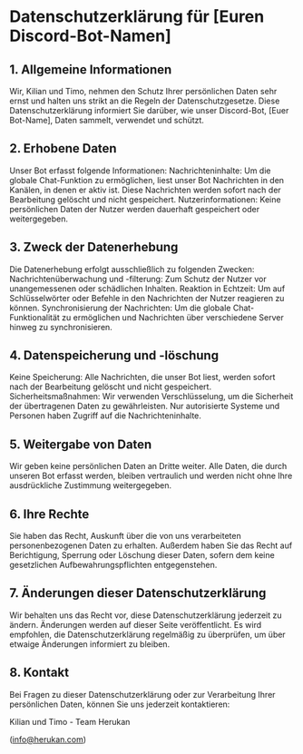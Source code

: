 # Datenschutzerklärung für [Euren Discord-Bot-Namen]

## 1. Allgemeine Informationen

Wir, Kilian und Timo, nehmen den Schutz Ihrer persönlichen Daten sehr ernst und halten uns strikt an die Regeln der Datenschutzgesetze. Diese Datenschutzerklärung informiert Sie darüber, wie unser Discord-Bot, [Euer Bot-Name], Daten sammelt, verwendet und schützt.


## 2. Erhobene Daten

Unser Bot erfasst folgende Informationen:
Nachrichteninhalte: Um die globale Chat-Funktion zu ermöglichen, liest unser Bot Nachrichten in den Kanälen, in denen er aktiv ist. Diese Nachrichten werden sofort nach der Bearbeitung gelöscht und nicht gespeichert.
Nutzerinformationen: Keine persönlichen Daten der Nutzer werden dauerhaft gespeichert oder weitergegeben.

## 3. Zweck der Datenerhebung

Die Datenerhebung erfolgt ausschließlich zu folgenden Zwecken:
Nachrichtenüberwachung und -filterung: Zum Schutz der Nutzer vor unangemessenen oder schädlichen Inhalten.
Reaktion in Echtzeit: Um auf Schlüsselwörter oder Befehle in den Nachrichten der Nutzer reagieren zu können.
Synchronisierung der Nachrichten: Um die globale Chat-Funktionalität zu ermöglichen und Nachrichten über verschiedene Server hinweg zu synchronisieren.


## 4. Datenspeicherung und -löschung

Keine Speicherung: Alle Nachrichten, die unser Bot liest, werden sofort nach der Bearbeitung gelöscht und nicht gespeichert.
Sicherheitsmaßnahmen: Wir verwenden Verschlüsselung, um die Sicherheit der übertragenen Daten zu gewährleisten. Nur autorisierte Systeme und Personen haben Zugriff auf die Nachrichteninhalte.


## 5. Weitergabe von Daten

Wir geben keine persönlichen Daten an Dritte weiter. Alle Daten, die durch unseren Bot erfasst werden, bleiben vertraulich und werden nicht ohne Ihre ausdrückliche Zustimmung weitergegeben.


## 6. Ihre Rechte

Sie haben das Recht, Auskunft über die von uns verarbeiteten personenbezogenen Daten zu erhalten. Außerdem haben Sie das Recht auf Berichtigung, Sperrung oder Löschung dieser Daten, sofern dem keine gesetzlichen Aufbewahrungspflichten entgegenstehen.


## 7. Änderungen dieser Datenschutzerklärung

Wir behalten uns das Recht vor, diese Datenschutzerklärung jederzeit zu ändern. Änderungen werden auf dieser Seite veröffentlicht. Es wird empfohlen, die Datenschutzerklärung regelmäßig zu überprüfen, um über etwaige Änderungen informiert zu bleiben.


## 8. Kontakt

Bei Fragen zu dieser Datenschutzerklärung oder zur Verarbeitung Ihrer persönlichen Daten, können Sie uns jederzeit kontaktieren:

Kilian und Timo -
Team Herukan

(info@herukan.com)
